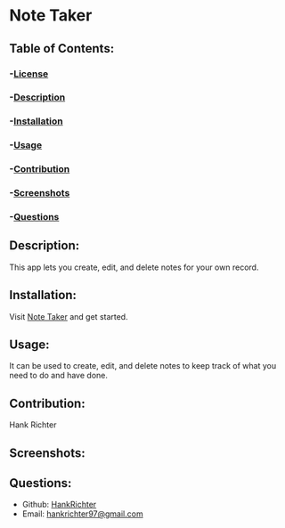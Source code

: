 # Note Taker

## Table of Contents:

### -[License](#license)

### -[Description](#description)

### -[Installation](#instllation)

### -[Usage](#usage)

### -[Contribution](#contribution)

### -[Screenshots](#screenshots)

### -[Questions](#questions)

## Description:

This app lets you create, edit, and delete notes for your own record.

## Installation:

Visit [Note Taker](https://hanks-note-taker.herokuapp.com/) and get started.

## Usage:

It can be used to create, edit, and delete notes to keep track of what you need to do and have done.

## Contribution:

Hank Richter

## Screenshots:

## Questions:

- Github: [HankRichter](https://github.com/HankRichter)
- Email: [hankrichter97@gmail.com](mailto:user@example.com)

